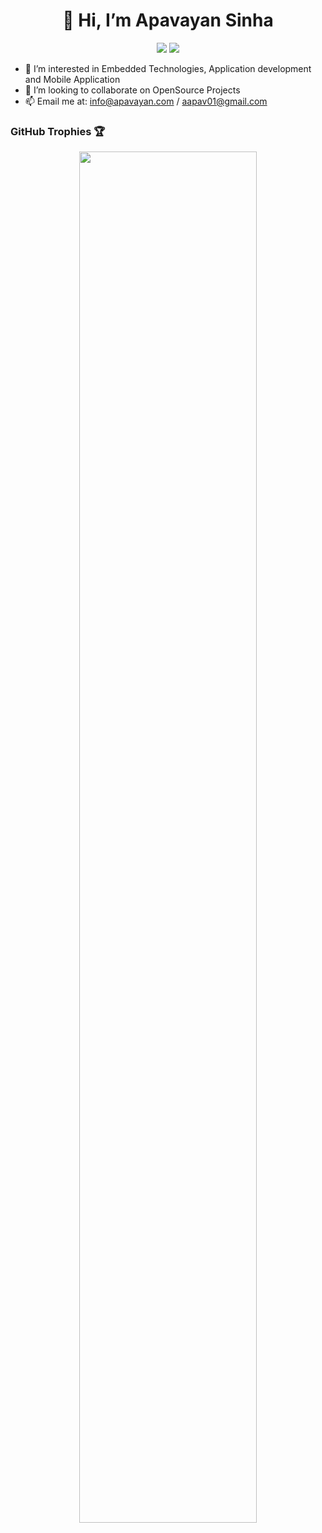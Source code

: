 <h1 align="center">👋 Hi, I’m Apavayan Sinha</h1>

<p align="center">
  <picture>
    <source 
      srcset="https://github-readme-stats.vercel.app/api?username=aapav01&show_icons=true&theme=tokyonight"
      media="(prefers-color-scheme: dark)"
    />
    <source
      srcset="https://github-readme-stats.vercel.app/api?username=aapav01&show_icons=true"
      media="(prefers-color-scheme: light), (prefers-color-scheme: no-preference)"
    />
    <img src="https://github-readme-stats.vercel.app/api?username=aapav01&show_icons=true" />
  </picture>
  <picture>
    <source 
      srcset="https://github-readme-stats.vercel.app/api/top-langs/?username=aapav01&show_icons=true&theme=tokyonight"
      media="(prefers-color-scheme: dark)"
    />
    <source
      srcset="https://github-readme-stats.vercel.app/api/top-langs/?username=aapav01&show_icons=true"
      media="(prefers-color-scheme: light), (prefers-color-scheme: no-preference)"
    />
    <img src="https://github-readme-stats.vercel.app/api/top-langs/?username=aapav01&show_icons=true" />
  </picture>
</p>

- 👀 I’m interested in Embedded Technologies, Application development and Mobile Application
- 💞️ I’m looking to collaborate on OpenSource Projects
- 📫 Email me at: info@apavayan.com / aapav01@gmail.com

### GitHub Trophies 🏆
<p align="center">
  <a href="https://github.com/lucthienphong1120/github-trophies" target="_blank">
    <img width="75%" src="https://github-trophies.vercel.app/?username=aapav01&column=4&margin-w=15&margin-h=15&no-bg=true&no-frame=true&theme=algolia"/>
  </a>
</p>
